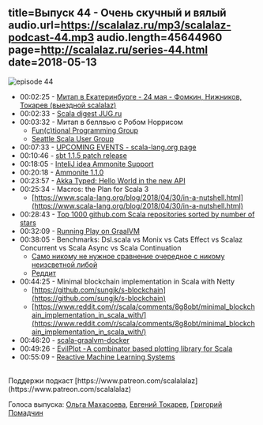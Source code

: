 title=Выпуск 44 - Очень скучный и вялый
audio.url=https://scalalaz.ru/mp3/scalalaz-podcast-44.mp3
audio.length=45644960
page=http://scalalaz.ru/series-44.html
date=2018-05-13
----

![episode 44](img/episode44.jpg)

* 00:02:25 - [Митап в Екатеринбурге - 24 мая - Фомкин, Нижников, Токарев (выездной scalalaz)](https://meetup.tinkoff.ru/events/scala-russian-meetup)
* 00:02:33 - [Scala digest JUG.ru](https://jug.ru/2018/05/scala-digest-1/)
* 00:03:32 - Митап в беллвью с Робом Норрисом
    * [Fun(c)tional Programming Group](https://www.meetup.com/Eastside-Fun-c-tional-Programming-Group/events/jzxtlpyxhbnb/)
    * [Seattle Scala User Group](https://www.meetup.com/Seattle-Scala-User-Group/events/tmkmjpyxhblb/)
* 00:07:33 - [UPCOMING EVENTS - scala-lang.org page](https://scala-lang.org/events/)
* 00:10:46 - [sbt 1.1.5 patch release](https://developer.lightbend.com/blog/2018-05-09-sbt-1-1-5-patch-release/)
* 00:18:05 - [InteliJ idea Ammonite Support](https://blog.jetbrains.com/scala/2018/05/07/ammonite-support/)
* 00:20:18 - [Ammonite 1.1.0](http://ammonite.io/#1.1.0)
* 00:23:57 - [Akka Typed: Hello World in the new API](https://akka.io/blog/2017/05/05/typed-intro)
* 00:25:34 - Macros: the Plan for Scala 3
    * [https://www.scala-lang.org/blog/2018/04/30/in-a-nutshell.html](https://www.scala-lang.org/blog/2018/04/30/in-a-nutshell.html)
* 00:28:43 - [Top 1000 github.com Scala repositories sorted by number of stars](https://github.com/kaxap/arl/blob/master/README-Scala.md)
* 00:32:09 - [Running Play on GraalVM](https://blog.playframework.com/play-on-graal/)
* 00:38:05 - Benchmarks: Dsl.scala vs Monix vs Cats Effect vs Scalaz Concurrent vs Scala Async vs Scala Continuation
    * [Само никому не нужное сравнение очередное с никому неизсветной либой](https://github.com/ThoughtWorksInc/Dsl.scala/wiki/Benchmarks:-Dsl.scala-vs-Monix-vs-Cats-Effect-vs-Scalaz-Concurrent-vs-Scala-Async-vs-Scala-Continuation)
    * [Реддит](https://www.reddit.com/r/scala/comments/8hxwyw/effect_system_benchmarks_dslscala_vs_monix_vs/)
* 00:44:25 - Minimal blockchain implementation in Scala with Netty
    * [https://github.com/sungjk/s-blockchain](https://github.com/sungjk/s-blockchain) 
    * [https://www.reddit.com/r/scala/comments/8g8obt/minimal_blockchain_implementation_in_scala_with/](https://www.reddit.com/r/scala/comments/8g8obt/minimal_blockchain_implementation_in_scala_with/)
* 00:46:20 - [scala-graalvm-docker](https://github.com/scalaops/scala-graalvm-docker)
* 00:49:26 - [EvilPlot - A combinator based plotting library for Scala](https://github.com/cibotech/evilplot)
* 00:55:09 - [Reactive Machine Learning Systems](https://www.manning.com/books/reactive-machine-learning-systems)

<br/>
Поддержи подкаст [https://www.patreon.com/scalalalaz](https://www.patreon.com/scalalalaz)

Голоса выпуска:
[Ольга Махасоева](https://twitter.com/oli_kitty),
[Евгений Токарев](https://twitter.com/strobegen),
[Григорий Помадчин](https://github.com/pomadchin)
